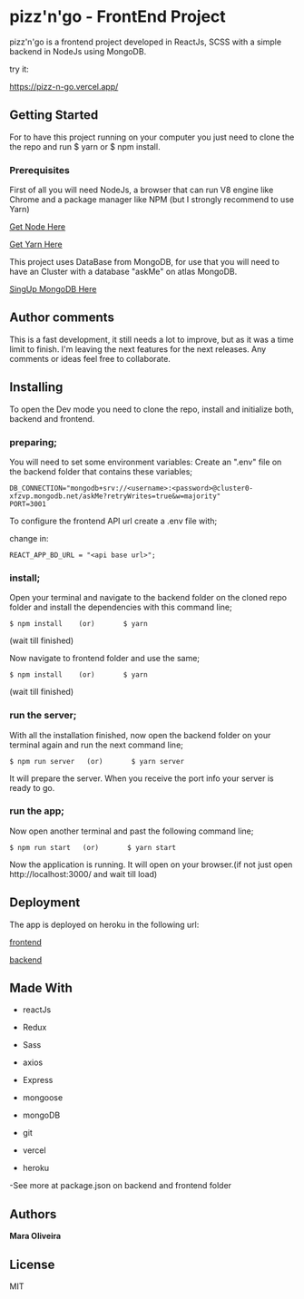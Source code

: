 # pizz'n'go - FrontEnd Project

pizz'n'go is a frontend project developed in ReactJs, SCSS with a simple backend in NodeJs using MongoDB.

try it:

https://pizz-n-go.vercel.app/

## Getting Started

For to have this project running on your computer you just need to clone the the repo and run $ yarn or $ npm install.

### Prerequisites

First of all you will need NodeJs, a browser that can run V8 engine like Chrome and a package manager like NPM (but I strongly recommend to use Yarn)


[Get Node Here](https://nodejs.org/en/) 

[Get Yarn Here](https://yarnpkg.com/) 

This project uses DataBase from MongoDB, for use that you will need to have an Cluster with a database "askMe" on atlas MongoDB.

[SingUp MongoDB Here](https://cloud.mongodb.com/)

## Author comments

This is a fast development, it still needs a lot to improve, but as it was a time limit to finish. I'm leaving the next features for the next releases.
Any comments or ideas feel free to collaborate.


## Installing

To open the Dev mode you need to clone the repo, install and initialize both, backend and frontend.


### preparing;

You will need to set some environment variables:
Create an ".env" file on the backend folder that contains these variables;

```
DB_CONNECTION="mongodb+srv://<username>:<password>@cluster0-xfzvp.mongodb.net/askMe?retryWrites=true&w=majority"
PORT=3001
```

To configure the frontend API url create a .env file with;

change in:

```
REACT_APP_BD_URL = "<api base url>";
```

### install;

Open your terminal and navigate to the backend folder on the cloned repo folder and install the dependencies with this command line;

```
$ npm install    (or)       $ yarn 
```
(wait till finished)

Now navigate to frontend folder and use the same;

```
$ npm install    (or)       $ yarn 
```
(wait till finished)


### run the server;

With all the installation finished, now open the backend folder on your terminal again and run the next command line;

```
$ npm run server   (or)       $ yarn server
```

It will prepare the server. When you receive the port info your server is ready to go.


### run the app;

Now open another terminal and past the following command line;

```
$ npm run start   (or)       $ yarn start
```

Now the application is running. It will open on your browser.(if not just open http://localhost:3000/ and wait till load)


## Deployment

The app is deployed on heroku in the following url:


[frontend](https://pizz-n-go.vercel.app/) 

[backend](https://pizz-n-go.herokuapp.com/api/orders)


## Made With

* reactJs
* Redux
* Sass 
* axios 
* Express 
* mongoose
* mongoDB

* git
* vercel
* heroku

-See more at package.json on backend and frontend folder

## Authors

**Mara Oliveira** 


## License

 MIT
